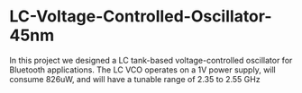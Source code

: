 # LC-Voltage-Controlled-Oscillator-45nm
In this project we designed a LC tank-based voltage-controlled oscillator for Bluetooth applications. The LC VCO operates on a 1V power supply, will consume 826uW, and will have a tunable range of 2.35 to 2.55 GHz
